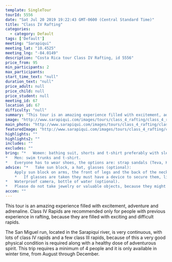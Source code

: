 ```yaml
---
template: SingleTour
tourId: 5556
date: "Sat Jul 20 2019 19:22:43 GMT-0600 (Central Standard Time)"
title: "Class IV Rafting"
categories: 
  - category: Default
tags: ['Default']
meeting: "Sarapiqui"
meeting_lat: "10.4525"
meeting_lng: "-84.0149"
description: "Costa Rica tour Class IV Rafting, id 5556"
price_from: 95
min_participants: 2
max_participants: 
start_time_text: "null"
duration_text: "null"
price_adult: null
price_child: null
price_student: null
meeting_id: 67
location_id: 67
difficulty: "null"
summary: "This tour is an amazing experience filled with excitement, adventure and adrenaline. Class IV Rapids are recommended only for people with previous experience in rafting, because they are filled with exciting and difficult rapids."
image: "http://www.sarapiqui.com/images/tours/class_4_rafting/class_4_rafting_sarapiqui_1.png"
main_photo: "http://www.sarapiqui.com/images/tours/class_4_rafting/class_4_rafting_sarapiqui_1.png"
featuredImage: "http://www.sarapiqui.com/images/tours/class_4_rafting/class_4_rafting_sarapiqui_1.png"
highlights: ""
highlights2: ""
includes: ""
excludes: ""
bring: "*   Women: bathing suit, shorts and t-shirt preferably with sleeves to protect them from the sun.
*   Men: swim trunks and t-shirt.
*   Everyone has to wear shoes, the options are: strap sandals (Teva, Keen); water shoes or tennis shoes (NEVER flip flops or sandals without a back)."
advice: "*   Take sun block, a hat, glasses (optional):
    Apply sun block on arms, the front of legs and the back of the neck moderately.  Don not apply sun block on the back of legs because when in contact with water it will become very slippery and will increase the chances of falling out of the raft; nor on the forehead because when in contact with water it may drip onto eyes causing irritation.*   If wanted, you may bring a hat to wear under the helmet.
    *   If glasses are taken they must have a device to secure them, like a strap.
*   Waterproof camera, bottle of water (optional).
*   Please do not take jewelry or valuable objects, because they might get lost in the river."
accom: ""
---
```

This tour is an amazing experience filled with excitement, adventure and adrenaline. Class IV Rapids are recommended only for people with previous experience in rafting, because they are filled with exciting and difficult rapids.

The San Miguel run, located in the Sarapiquí river, is very continuous, with lots of class IV rapids and a few class III rapids, because of this a very good physical condition is required along with a healthy dose of adventurous spirit. This trip requires a minimum of 4 people and it is only available in winter time, from August through December.